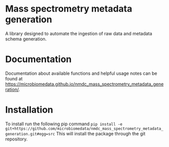# Mass spectrometry metadata generation
A library designed to automate the ingestion of raw data and metadata schema generation.

# Documentation
Documentation about available functions and helpful usage notes can be found at https://microbiomedata.github.io/nmdc_mass_spectrometry_metadata_generation/.

# Installation
To install run the following pip command ` pip install -e git+https://github.com/microbiomedata/nmdc_mass_spectrometry_metadata_generation.git#egg=src `
This will install the package through the git repository.
